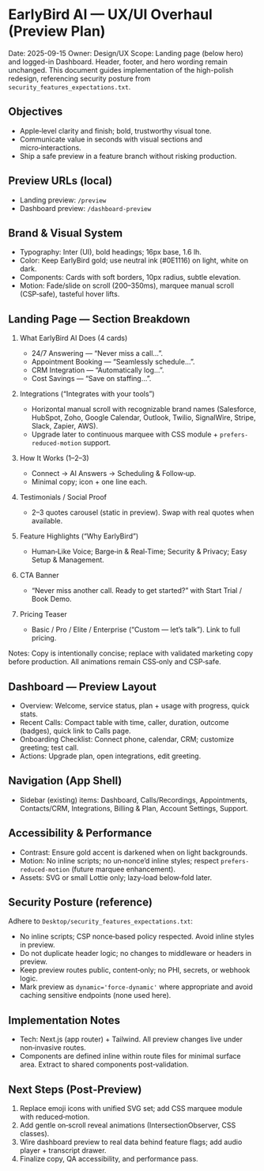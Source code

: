 # EarlyBird AI — UX/UI Overhaul (Preview Plan)

Date: 2025-09-15
Owner: Design/UX
Scope: Landing page (below hero) and logged-in Dashboard. Header, footer, and hero wording remain unchanged. This document guides implementation of the high-polish redesign, referencing security posture from `security_features_expectations.txt`.

## Objectives
- Apple‑level clarity and finish; bold, trustworthy visual tone.
- Communicate value in seconds with visual sections and micro‑interactions.
- Ship a safe preview in a feature branch without risking production.

## Preview URLs (local)
- Landing preview: `/preview`
- Dashboard preview: `/dashboard-preview`

## Brand & Visual System
- Typography: Inter (UI), bold headings; 16px base, 1.6 lh.
- Color: Keep EarlyBird gold; use neutral ink (#0E1116) on light, white on dark.
- Components: Cards with soft borders, 10px radius, subtle elevation.
- Motion: Fade/slide on scroll (200–350ms), marquee manual scroll (CSP‑safe), tasteful hover lifts.

## Landing Page — Section Breakdown
1) What EarlyBird AI Does (4 cards)
   - 24/7 Answering — “Never miss a call…”.
   - Appointment Booking — “Seamlessly schedule…”.
   - CRM Integration — “Automatically log…”.
   - Cost Savings — “Save on staffing…”.

2) Integrations (“Integrates with your tools”)
   - Horizontal manual scroll with recognizable brand names (Salesforce, HubSpot, Zoho, Google Calendar, Outlook, Twilio, SignalWire, Stripe, Slack, Zapier, AWS).
   - Upgrade later to continuous marquee with CSS module + `prefers-reduced-motion` support.

3) How It Works (1–2–3)
   - Connect → AI Answers → Scheduling & Follow‑up.
   - Minimal copy; icon + one line each.

4) Testimonials / Social Proof
   - 2–3 quotes carousel (static in preview). Swap with real quotes when available.

5) Feature Highlights (“Why EarlyBird”)
   - Human‑Like Voice; Barge‑in & Real‑Time; Security & Privacy; Easy Setup & Management.

6) CTA Banner
   - “Never miss another call. Ready to get started?” with Start Trial / Book Demo.

7) Pricing Teaser
   - Basic / Pro / Elite / Enterprise (“Custom — let’s talk”). Link to full pricing.

Notes: Copy is intentionally concise; replace with validated marketing copy before production. All animations remain CSS‑only and CSP‑safe.

## Dashboard — Preview Layout
- Overview: Welcome, service status, plan + usage with progress, quick stats.
- Recent Calls: Compact table with time, caller, duration, outcome (badges), quick link to Calls page.
- Onboarding Checklist: Connect phone, calendar, CRM; customize greeting; test call.
- Actions: Upgrade plan, open integrations, edit greeting.

## Navigation (App Shell)
- Sidebar (existing) items: Dashboard, Calls/Recordings, Appointments, Contacts/CRM, Integrations, Billing & Plan, Account Settings, Support.

## Accessibility & Performance
- Contrast: Ensure gold accent is darkened when on light backgrounds.
- Motion: No inline scripts; no un‑nonce’d inline styles; respect `prefers-reduced-motion` (future marquee enhancement).
- Assets: SVG or small Lottie only; lazy‑load below‑fold later.

## Security Posture (reference)
Adhere to `Desktop/security_features_expectations.txt`:
- No inline scripts; CSP nonce‑based policy respected. Avoid inline styles in preview.
- Do not duplicate header logic; no changes to middleware or headers in preview.
- Keep preview routes public, content‑only; no PHI, secrets, or webhook logic.
- Mark preview as `dynamic='force-dynamic'` where appropriate and avoid caching sensitive endpoints (none used here).

## Implementation Notes
- Tech: Next.js (app router) + Tailwind. All preview changes live under non‑invasive routes.
- Components are defined inline within route files for minimal surface area. Extract to shared components post‑validation.

## Next Steps (Post‑Preview)
1) Replace emoji icons with unified SVG set; add CSS marquee module with reduced‑motion.
2) Add gentle on‑scroll reveal animations (IntersectionObserver, CSS classes).
3) Wire dashboard preview to real data behind feature flags; add audio player + transcript drawer.
4) Finalize copy, QA accessibility, and performance pass.

